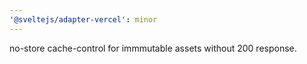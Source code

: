 ```yaml
---
'@sveltejs/adapter-vercel': minor
---
```


no-store cache-control for immmutable assets without 200 response.
